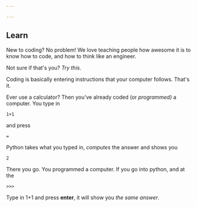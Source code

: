 ```yaml
---

---
```

## Learn

New to coding? No problem! We love teaching people how awesome it is to know how to code, and how to think like an engineer.  

Not sure if that's you? _Try this_.

Coding is basically entering instructions that your  computer follows. That's it. 

Ever use a calculator? Then you've already coded (or _programmed)_ a computer. You type in

    1+1

and press

    =

Python takes what you typed in, _computes_ the answer and shows you

    2

There you go. You programmed a computer.  If you go into python, and at the 

    >>>

Type in 1+1 and press **enter**, it will show you _the same answer_.